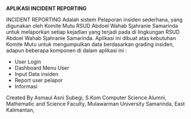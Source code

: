 **APLIKASI INCIDENT REPORTING**


INCIDENT REPORTING
Adalah sistem Pelaporan insiden sederhana, yang digunakan oleh Komite Mutu RSUD Abdoel Wahab Sjahranie Samarinda untuk melaporkan setiap kejadian yang terjadi pada di lingkungan RSUD Abdoel Wahab Sjahranie Samarinda.
Aplikasi ini dibuat atas kebutuhan Komite Mutu untuk mengumpulkan data berdasarkan grading insiden, adapun beberapa komponen di dalam aplikasi ini :

- User Login
- Dashboard Menu User
- Input Data insiden
- Report user pelapor
- Informasi


Created By Asmaul Asni Subegi, S.Kom
Computer Science Alumni,                          
Mathematic and Science Faculty, Mulawarman University
Samarinda, East Kalimantan, 
